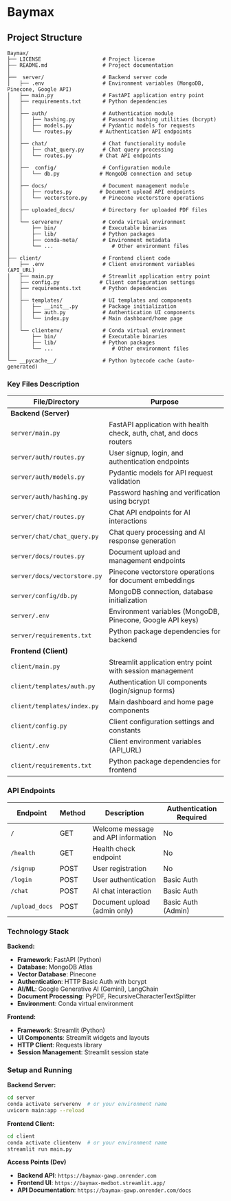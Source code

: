 # Baymax

## Project Structure

```
Baymax/
├── LICENSE                    # Project license
├── README.md                  # Project documentation
│
├──  server/                   # Backend server code
│   ├── .env                   # Environment variables (MongoDB, Pinecone, Google API)
│   ├── main.py                # FastAPI application entry point
│   ├── requirements.txt       # Python dependencies
│   │
│   ├── auth/                  # Authentication module
│   │   ├── hashing.py         # Password hashing utilities (bcrypt)
│   │   ├── models.py          # Pydantic models for requests
│   │   └── routes.py         # Authentication API endpoints
│   │
│   ├── chat/                  # Chat functionality module
│   │   ├── chat_query.py      # Chat query processing
│   │   └── routes.py         # Chat API endpoints
│   │
│   ├──  config/               # Configuration module
│   │   └── db.py             # MongoDB connection and setup
│   │
│   ├── docs/                  # Document management module
│   │   ├── routes.py         # Document upload API endpoints
│   │   └── vectorstore.py     # Pinecone vectorstore operations
│   │
│   ├── uploaded_docs/         # Directory for uploaded PDF files
│   │
│   └── serverenv/             # Conda virtual environment
│       ├── bin/               # Executable binaries
│       ├── lib/               # Python packages
│       ├── conda-meta/        # Environment metadata
│       └── ...                   # Other environment files
│
├── client/                    # Frontend client code
│   ├── .env                   # Client environment variables (API_URL)
│   ├── main.py                # Streamlit application entry point
│   ├── config.py             # Client configuration settings
│   ├── requirements.txt       # Python dependencies
│   │
│   ├── templates/             # UI templates and components
│   │   ├── __init__.py        # Package initialization
│   │   ├── auth.py            # Authentication UI components
│   │   └── index.py           # Main dashboard/home page
│   │
│   └── clientenv/             # Conda virtual environment
│       ├── bin/               # Executable binaries
│       ├── lib/               # Python packages
│       └── ...                   # Other environment files
│
└── __pycache__/               # Python bytecode cache (auto-generated)
```

### Key Files Description

| File/Directory | Purpose |
|----------------|---------|
| **Backend (Server)** |
| `server/main.py` | FastAPI application with health check, auth, chat, and docs routers |
| `server/auth/routes.py` | User signup, login, and authentication endpoints |
| `server/auth/models.py` | Pydantic models for API request validation |
| `server/auth/hashing.py` | Password hashing and verification using bcrypt |
| `server/chat/routes.py` | Chat API endpoints for AI interactions |
| `server/chat/chat_query.py` | Chat query processing and AI response generation |
| `server/docs/routes.py` | Document upload and management endpoints |
| `server/docs/vectorstore.py` | Pinecone vectorstore operations for document embeddings |
| `server/config/db.py` | MongoDB connection, database initialization |
| `server/.env` | Environment variables (MongoDB, Pinecone, Google API keys) |
| `server/requirements.txt` | Python package dependencies for backend |
| **Frontend (Client)** |
| `client/main.py` | Streamlit application entry point with session management |
| `client/templates/auth.py` | Authentication UI components (login/signup forms) |
| `client/templates/index.py` | Main dashboard and home page components |
| `client/config.py` | Client configuration settings and constants |
| `client/.env` | Client environment variables (API_URL) |
| `client/requirements.txt` | Python package dependencies for frontend |

### API Endpoints

| Endpoint | Method | Description | Authentication Required |
|----------|--------|-------------|------------------------|
| `/` | GET | Welcome message and API information | No |
| `/health` | GET | Health check endpoint | No |
| `/signup` | POST | User registration | No |
| `/login` | POST | User authentication | Basic Auth |
| `/chat` | POST | AI chat interaction | Basic Auth |
| `/upload_docs` | POST | Document upload (admin only) | Basic Auth (Admin) |

### Technology Stack

**Backend:**
- **Framework**: FastAPI (Python)
- **Database**: MongoDB Atlas
- **Vector Database**: Pinecone
- **Authentication**: HTTP Basic Auth with bcrypt
- **AI/ML**: Google Generative AI (Gemini), LangChain
- **Document Processing**: PyPDF, RecursiveCharacterTextSplitter
- **Environment**: Conda virtual environment

**Frontend:**
- **Framework**: Streamlit (Python)
- **UI Components**: Streamlit widgets and layouts
- **HTTP Client**: Requests library
- **Session Management**: Streamlit session state

### Setup and Running

**Backend Server:**
```bash
cd server
conda activate serverenv  # or your environment name
uvicorn main:app --reload
```

**Frontend Client:**
```bash
cd client
conda activate clientenv  # or your environment name
streamlit run main.py
```

**Access Points (Dev)**
- **Backend API**: `https://baymax-gawp.onrender.com`
- **Frontend UI**: `https://baymax-medbot.streamlit.app/`
- **API Documentation**: `https://baymax-gawp.onrender.com/docs`  